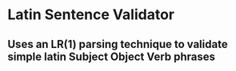 # Latin Sentence Validator
## Uses an LR(1) parsing technique to validate simple latin Subject Object Verb phrases
